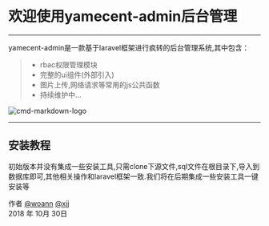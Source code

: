 # 欢迎使用yamecent-admin后台管理


------

yamecent-admin是一款基于laravel框架进行疯转的后台管理系统,其中包含：

> * rbac权限管理模块
> * 完整的ui组件(外部引入)
> * 图片上传,网络请求等常用的js公共函数
> * 持续维护中...

![cmd-markdown-logo](https://www.zybuluo.com/static/img/logo.png)


------

## 安装教程

初始版本并没有集成一些安装工具,只需clone下源文件,sql文件在根目录下,导入到数据库即可,其他相关操作和laravel框架一致.我们将在后期集成一些安装工具一键安装等



作者 [@woann][1]  [@xjj][2]   
2018 年 10月 30日    


[1]: https://www.woann.cn
[2]: http://xjj.woann.cn


